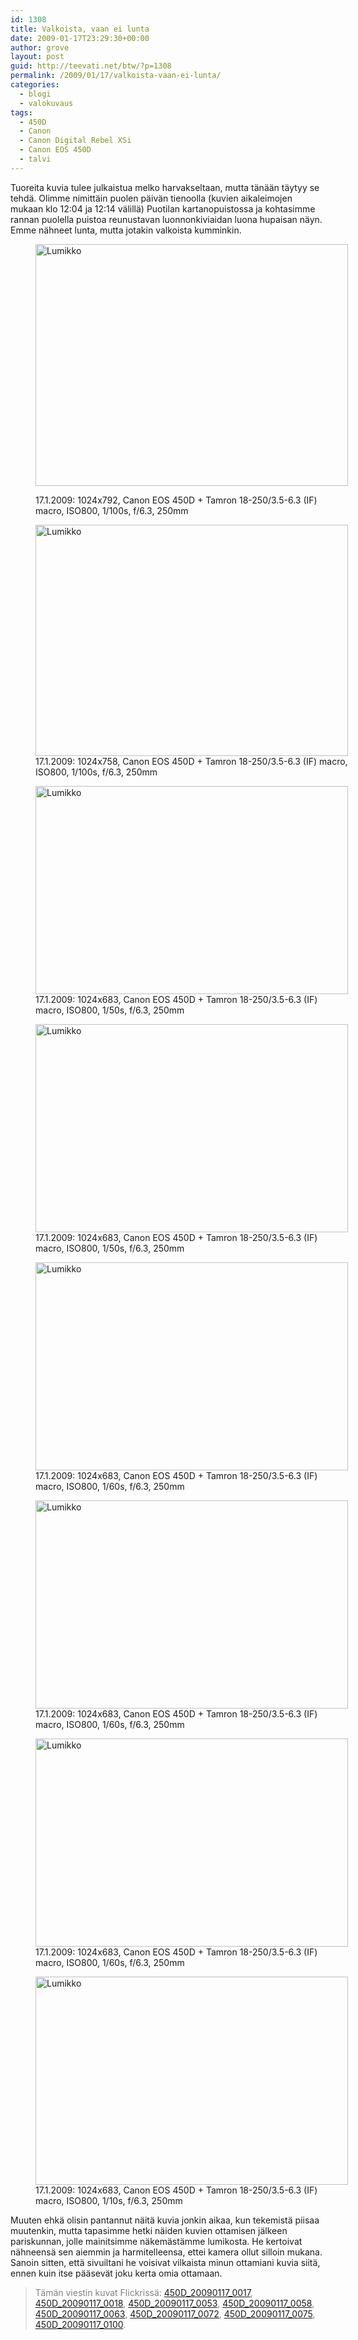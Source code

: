 ```yaml
---
id: 1308
title: Valkoista, vaan ei lunta
date: 2009-01-17T23:29:30+00:00
author: grove
layout: post
guid: http://teevati.net/btw/?p=1308
permalink: /2009/01/17/valkoista-vaan-ei-lunta/
categories:
  - blogi
  - valokuvaus
tags:
  - 450D
  - Canon
  - Canon Digital Rebel XSi
  - Canon EOS 450D
  - talvi
---
```

Tuoreita kuvia tulee julkaistua melko harvakseltaan, mutta tänään täytyy se tehdä. Olimme nimittäin puolen päivän tienoolla (kuvien aikaleimojen mukaan klo 12:04 ja 12:14 välillä) Puotilan kartanopuistossa ja kohtasimme rannan puolella puistoa reunustavan luonnonkiviaidan luona hupaisan näyn. Emme nähneet lunta, mutta jotakin valkoista kumminkin.<figure style="width: 500px" class="wp-caption aligncenter">

[<img class="    " title="Lumikko" src="http://farm4.static.flickr.com/3130/3204775982_5ca0f24683.jpg" alt="Lumikko" width="500" height="387" />](http://farm4.static.flickr.com/3130/3204775982_e926462764_o.jpg "17.1.2009: 1024x792, Canon EOS 450D + Tamron 18-250/3.5-6.3 (IF) macro, ISO800, 1/100s, f/6.3, 250mm")<figcaption class="wp-caption-text">17.1.2009: 1024x792, Canon EOS 450D + Tamron 18-250/3.5-6.3 (IF) macro, ISO800, 1/100s, f/6.3, 250mm</figcaption></figure> <figure style="width: 500px" class="wp-caption aligncenter">[<img class="    " title="Lumikko" src="http://farm4.static.flickr.com/3400/3203928859_4a5d854523.jpg" alt="Lumikko" width="500" height="370" />](http://farm4.static.flickr.com/3400/3203928859_9410a06550_o.jpg "17.1.2009: 1024x758, Canon EOS 450D + Tamron 18-250/3.5-6.3 (IF) macro, ISO800, 1/100s, f/6.3, 250mm")<figcaption class="wp-caption-text">17.1.2009: 1024x758, Canon EOS 450D + Tamron 18-250/3.5-6.3 (IF) macro, ISO800, 1/100s, f/6.3, 250mm</figcaption></figure> <figure style="width: 500px" class="wp-caption aligncenter">[<img class="   " title="Lumikko" src="http://farm4.static.flickr.com/3420/3204777100_3af3e8d48c.jpg" alt="Lumikko" width="500" height="333" />](http://farm4.static.flickr.com/3420/3204777100_c2a354cec8_o.jpg "17.1.2009: 1024x683, Canon EOS 450D + Tamron 18-250/3.5-6.3 (IF) macro, ISO800, 1/50s, f/6.3, 250mm")<figcaption class="wp-caption-text">17.1.2009: 1024x683, Canon EOS 450D + Tamron 18-250/3.5-6.3 (IF) macro, ISO800, 1/50s, f/6.3, 250mm</figcaption></figure> <figure style="width: 500px" class="wp-caption aligncenter">[<img class="   " title="Lumikko" src="http://farm4.static.flickr.com/3468/3204777652_06594c1223.jpg" alt="Lumikko" width="500" height="333" />](http://farm4.static.flickr.com/3468/3204777652_cd4a8561db_o.jpg "17.1.2009: 1024x683, Canon EOS 450D + Tamron 18-250/3.5-6.3 (IF) macro, ISO800, 1/50s, f/6.3, 250mm")<figcaption class="wp-caption-text">17.1.2009: 1024x683, Canon EOS 450D + Tamron 18-250/3.5-6.3 (IF) macro, ISO800, 1/50s, f/6.3, 250mm</figcaption></figure> <figure style="width: 500px" class="wp-caption aligncenter">[<img class="   " title="Lumikko" src="http://farm4.static.flickr.com/3445/3204778158_2de3705f3c.jpg" alt="Lumikko" width="500" height="333" />](http://farm4.static.flickr.com/3445/3204778158_c910859f3f_o.jpg "17.1.2009: 1024x683, Canon EOS 450D + Tamron 18-250/3.5-6.3 (IF) macro, ISO800, 1/60s, f/6.3, 250mm")<figcaption class="wp-caption-text">17.1.2009: 1024x683, Canon EOS 450D + Tamron 18-250/3.5-6.3 (IF) macro, ISO800, 1/60s, f/6.3, 250mm</figcaption></figure> <figure style="width: 500px" class="wp-caption aligncenter">[<img class="   " title="Lumikko" src="http://farm4.static.flickr.com/3087/3204778612_34b6e5de80.jpg" alt="Lumikko" width="500" height="333" />](http://farm4.static.flickr.com/3087/3204778612_19c3879ae2_o.jpg "17.1.2009: 1024x683, Canon EOS 450D + Tamron 18-250/3.5-6.3 (IF) macro, ISO800, 1/60s, f/6.3, 250mm")<figcaption class="wp-caption-text">17.1.2009: 1024x683, Canon EOS 450D + Tamron 18-250/3.5-6.3 (IF) macro, ISO800, 1/60s, f/6.3, 250mm</figcaption></figure> <figure style="width: 500px" class="wp-caption aligncenter">[<img class="   " title="Lumikko" src="http://farm4.static.flickr.com/3130/3204779026_0e06f6e967.jpg" alt="Lumikko" width="500" height="333" />](http://farm4.static.flickr.com/3130/3204779026_388a93138b_o.jpg "17.1.2009: 1024x683, Canon EOS 450D + Tamron 18-250/3.5-6.3 (IF) macro, ISO800, 1/60s, f/6.3, 250mm")<figcaption class="wp-caption-text">17.1.2009: 1024x683, Canon EOS 450D + Tamron 18-250/3.5-6.3 (IF) macro, ISO800, 1/60s, f/6.3, 250mm</figcaption></figure> <figure style="width: 500px" class="wp-caption aligncenter">[<img class="   " title="Lumikko" src="http://farm4.static.flickr.com/3393/3204779392_96a4065772.jpg" alt="Lumikko" width="500" height="333" />](http://farm4.static.flickr.com/3393/3204779392_4029abb80d_o.jpg "17.1.2009: 1024x683, Canon EOS 450D + Tamron 18-250/3.5-6.3 (IF) macro, ISO800, 1/10s, f/6.3, 250mm")<figcaption class="wp-caption-text">17.1.2009: 1024x683, Canon EOS 450D + Tamron 18-250/3.5-6.3 (IF) macro, ISO800, 1/10s, f/6.3, 250mm</figcaption></figure> 

Muuten ehkä olisin pantannut näitä kuvia jonkin aikaa, kun tekemistä piisaa muutenkin, mutta tapasimme hetki näiden kuvien ottamisen jälkeen pariskunnan, jolle mainitsimme näkemästämme lumikosta. He kertoivat nähneensä sen aiemmin ja harmitelleensa, ettei kamera ollut silloin mukana. Sanoin sitten, että sivuiltani he voisivat vilkaista minun ottamiani kuvia siitä, ennen kuin itse pääsevät joku kerta omia ottamaan.

> <span style="color: #808080;">Tämän viestin kuvat Flickrissä: <a title="450D_20090117_0017 on Flickr" href="http://www.flickr.com/photos/teevati/3204775982/">450D_20090117_0017</a>, <a title="450D_20090117_0018 on Flickr" href="http://www.flickr.com/photos/teevati/3203928859">450D_20090117_0018</a>, <a title="450D_20090117_0053 on Flickr" href="http://www.flickr.com/photos/teevati/3204777100">450D_20090117_0053</a>, <a title="450D_20090117_0058 on Flickr" href="http://www.flickr.com/photos/teevati/3204777652">450D_20090117_0058</a>, <a title="450D_20090117_0063 on Flickr" href="http://www.flickr.com/photos/teevati/3204778158">450D_20090117_0063</a>, <a title="450D_20090117_0072 on Flickr" href="http://www.flickr.com/photos/teevati/3204778612">450D_20090117_0072</a>, <a title="450D_20090117_0075 on Flickr" href="http://www.flickr.com/photos/teevati/3204779026">450D_20090117_0075</a>, <a title="450D_20090117_0100 on Flickr" href="http://www.flickr.com/photos/teevati/3204779392">450D_20090117_0100</a>.</span>